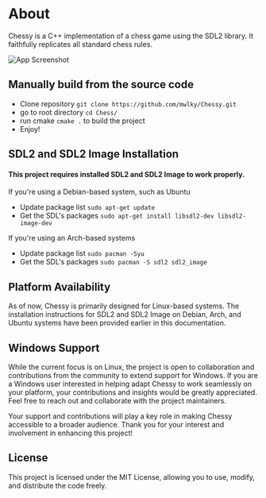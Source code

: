 
# About

Chessy is a C++ implementation of a chess game using the SDL2 library. It faithfully replicates all standard chess rules.

![App Screenshot](https://media.giphy.com/media/v1.Y2lkPTc5MGI3NjExbm1iZzUzZDduMDgzNWtsMmxwb3cxdTZ6MjI4YzZ2OGYzZzFkeG51aSZlcD12MV9pbnRlcm5hbF9naWZfYnlfaWQmY3Q9Zw/iF46kuCKKQDW1Axens/source.gif)

## Manually build from the source code

- Clone repository `git clone https://github.com/mwlky/Chessy.git`
- go to root directory `cd Chess/`
- run cmake `cmake .` to build the project
- Enjoy!

## SDL2 and SDL2 Image Installation

#### This project requires installed SDL2 and SDL2 Image to work properly.

If you're using a Debian-based system, such as Ubuntu

- Update package list `sudo apt-get update`
- Get the SDL's packages `sudo apt-get install libsdl2-dev libsdl2-image-dev`

If you're using an Arch-based systems

- Update package list `sudo pacman -Syu`
- Get the SDL's packages `sudo pacman -S sdl2 sdl2_image`

## Platform Availability

As of now, Chessy is primarily designed for Linux-based systems. The installation instructions for SDL2 and SDL2 Image on Debian, Arch, and Ubuntu systems have been provided earlier in this documentation.

## Windows Support

While the current focus is on Linux, the project is open to collaboration and contributions from the community to extend support for Windows. If you are a Windows user interested in helping adapt Chessy to work seamlessly on your platform, your contributions and insights would be greatly appreciated. Feel free to reach out and collaborate with the project maintainers.

Your support and contributions will play a key role in making Chessy accessible to a broader audience. Thank you for your interest and involvement in enhancing this project!

## License 

This project is licensed under the MIT License, allowing you to use, modify, and distribute the code freely.


